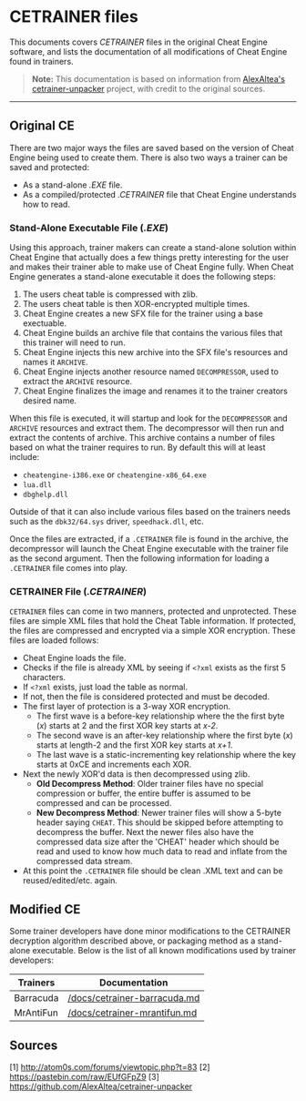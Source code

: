 CETRAINER files
===============

This documents covers *CETRAINER* files in the original Cheat Engine software, and lists the documentation of all modifications of Cheat Engine found in trainers.

> **Note:** This documentation is based on information from [AlexAltea's cetrainer-unpacker](https://github.com/AlexAltea/cetrainer-unpacker) project, with credit to the original sources.

---

## Original CE

There are two major ways the files are saved based on the version of Cheat Engine being used to create them. There is also two ways a trainer can be saved and protected:

* As a stand-alone *.EXE* file.
* As a compiled/protected *.CETRAINER* file that Cheat Engine understands how to read.

### Stand-Alone Executable File (*.EXE*)

Using this approach, trainer makers can create a stand-alone solution within Cheat Engine that actually does a few things pretty interesting for the user and makes their trainer able to make use of Cheat Engine fully. When Cheat Engine generates a stand-alone executable it does the following steps:

1. The users cheat table is compressed with zlib.
2. The users cheat table is then XOR-encrypted multiple times.
3. Cheat Engine creates a new SFX file for the trainer using a base exectuable.
4. Cheat Engine builds an archive file that contains the various files that this trainer will need to run.
5. Cheat Engine injects this new archive into the SFX file's resources and names it `ARCHIVE`.
6. Cheat Engine injects another resource named `DECOMPRESSOR`, used to extract the `ARCHIVE` resource.
7. Cheat Engine finalizes the image and renames it to the trainer creators desired name.

When this file is executed, it will startup and look for the `DECOMPRESSOR` and `ARCHIVE` resources and extract them. The decompressor will then run and extract the contents of archive. This archive contains a number of files based on what the trainer requires to run. By default this will at least include:

* `cheatengine-i386.exe` or `cheatengine-x86_64.exe`
* `lua.dll`
* `dbghelp.dll`

Outside of that it can also include various files based on the trainers needs such as the `dbk32/64.sys` driver, `speedhack.dll`, etc. 

Once the files are extracted, if a `.CETRAINER` file is found in the archive, the decompressor will launch the Cheat Engine executable with the trainer file as the second argument. Then the following information for loading a `.CETRAINER` file comes into play.

### CETRAINER File (*.CETRAINER*)

`CETRAINER` files can come in two manners, protected and unprotected. These files are simple XML files that hold the Cheat Table information. If protected, the files are compressed and encrypted via a simple XOR encryption. These files are loaded follows:

* Cheat Engine loads the file.
* Checks if the file is already XML by seeing if `<?xml` exists as the first 5 characters.
* If `<?xml` exists, just load the table as normal.
* If not, then the file is considered protected and must be decoded.
* The first layer of protection is a 3-way XOR encryption. 
    * The first wave is a before-key relationship where the the first byte (*x*) starts at 2 and the first XOR key starts at *x-2*.
    * The second wave is an after-key relationship where the first byte (*x*) starts at length-2 and the first XOR key starts at *x+1*.
    * The last wave is a static-incrementing key relationship where the key starts at 0xCE and increments each XOR.
* Next the newly XOR'd data is then decompressed using zlib.
    * __Old Decompress Method__: Older trainer files have no special compression or buffer, the entire buffer is assumed to be compressed and can be processed.
    * __New Decompress Method__: Newer trainer files will show a 5-byte header saying `CHEAT`. This should be skipped before attempting to decompress the buffer. Next the newer files also have the compressed data size after the 'CHEAT' header which should be read and used to know how much data to read and inflate from the compressed data stream.
* At this point the `.CETRAINER` file should be clean .XML text and can be reused/edited/etc. again.


## Modified CE

Some trainer developers have done minor modifications to the CETRAINER decryption algorithm described above, or packaging method as a stand-alone executable. Below is the list of all known modifications used by trainer developers:


| Trainers  | Documentation                                                |
|-----------|--------------------------------------------------------------|
| Barracuda | [/docs/cetrainer-barracuda.md](/docs/cetrainer-barracuda.md) |
| MrAntiFun | [/docs/cetrainer-mrantifun.md](/docs/cetrainer-mrantifun.md) |


## Sources

[1] http://atom0s.com/forums/viewtopic.php?t=83
[2] https://pastebin.com/raw/EUfGFpZ9
[3] https://github.com/AlexAltea/cetrainer-unpacker

